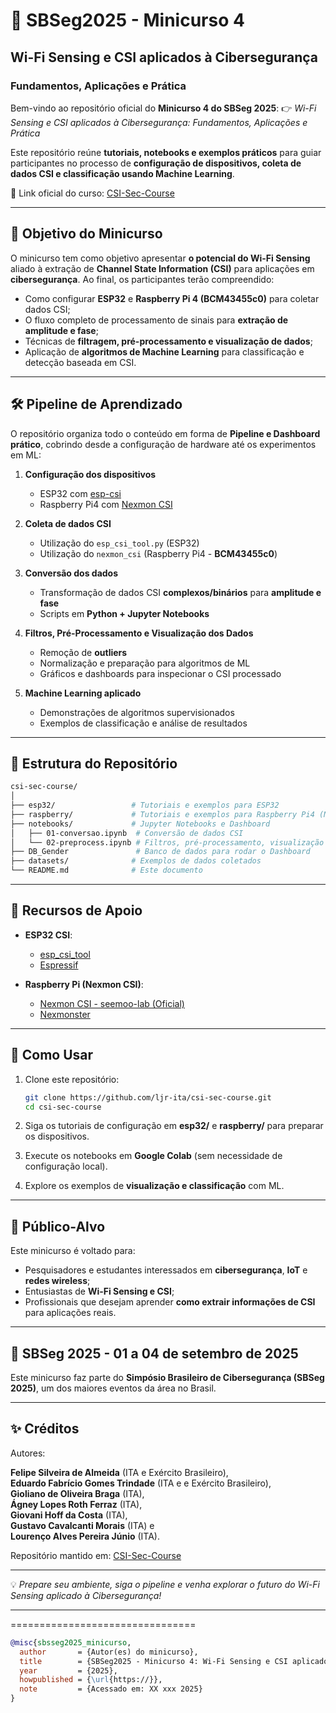 # 📡 SBSeg2025 - Minicurso 4

## Wi-Fi Sensing e CSI aplicados à Cibersegurança

### Fundamentos, Aplicações e Prática

Bem-vindo ao repositório oficial do **Minicurso 4 do SBSeg 2025**:
👉 *Wi-Fi Sensing e CSI aplicados à Cibersegurança: Fundamentos, Aplicações e Prática*

Este repositório reúne **tutoriais, notebooks e exemplos práticos** para guiar participantes no processo de **configuração de dispositivos, coleta de dados CSI e classificação usando Machine Learning**.

🔗 Link oficial do curso: [CSI-Sec-Course](https://github.com/ljr-ita/csi-sec-course)

---

## 🎯 Objetivo do Minicurso

O minicurso tem como objetivo apresentar **o potencial do Wi-Fi Sensing** aliado à extração de **Channel State Information (CSI)** para aplicações em **cibersegurança**.
Ao final, os participantes terão compreendido:

* Como configurar **ESP32** e **Raspberry Pi 4 (BCM43455c0)** para coletar dados CSI;
* O fluxo completo de processamento de sinais para **extração de amplitude e fase**;
* Técnicas de **filtragem, pré-processamento e visualização de dados**;
* Aplicação de **algoritmos de Machine Learning** para classificação e detecção baseada em CSI.

---

## 🛠️ Pipeline de Aprendizado

O repositório organiza todo o conteúdo em forma de **Pipeline e Dashboard prático**, cobrindo desde a configuração de hardware até os experimentos em ML:

1. **Configuração dos dispositivos**

   * ESP32 com [esp-csi](https://github.com/espressif/esp-csi)
   * Raspberry Pi4 com [Nexmon CSI](https://github.com/seemoo-lab/nexmon_csi)

2. **Coleta de dados CSI**

   * Utilização do `esp_csi_tool.py` (ESP32)
   * Utilização do `nexmon_csi` (Raspberry Pi4 - **BCM43455c0**)

3. **Conversão dos dados**

   * Transformação de dados CSI **complexos/binários** para **amplitude e fase**
   * Scripts em **Python + Jupyter Notebooks**

4. **Filtros, Pré-Processamento e Visualização dos Dados**

   * Remoção de **outliers**
   * Normalização e preparação para algoritmos de ML
   * Gráficos e dashboards para inspecionar o CSI processado

6. **Machine Learning aplicado**

   * Demonstrações de algoritmos supervisionados
   * Exemplos de classificação e análise de resultados

---

## 📂 Estrutura do Repositório

```bash
csi-sec-course/
│
├── esp32/                 # Tutoriais e exemplos para ESP32
├── raspberry/             # Tutoriais e exemplos para Raspberry Pi4 (Nexmon CSI)
├── notebooks/             # Jupyter Notebooks e Dashboard
│   ├── 01-conversao.ipynb  # Conversão de dados CSI
│   └── 02-preprocess.ipynb # Filtros, pré-processamento, visualização de dados, treinamento e classificação de modelos
├── DB_Gender               # Banco de dados para rodar o Dashboard
├── datasets/              # Exemplos de dados coletados
└── README.md              # Este documento
```

---

## 📘 Recursos de Apoio

* **ESP32 CSI**:

  * [esp_csi_tool](https://github.com/espressif/esp-csi/blob/master/README.md)
  * [Espressif](https://github.com/espressif/esp-csi/blob/master/examples/esp-radar/console_test/README.md)

* **Raspberry Pi (Nexmon CSI)**:

  * [Nexmon CSI - seemoo-lab (Oficial)](https://github.com/seemoo-lab/nexmon_csi)
  * [Nexmonster](https://github.com/nexmonster/nexmon_csi/tree/pi-5.10.92)

---

## 🚀 Como Usar

1. Clone este repositório:

   ```bash
   git clone https://github.com/ljr-ita/csi-sec-course.git
   cd csi-sec-course
   ```

2. Siga os tutoriais de configuração em **esp32/** e **raspberry/** para preparar os dispositivos.

3. Execute os notebooks em **Google Colab** (sem necessidade de configuração local).

4. Explore os exemplos de **visualização e classificação** com ML.

---

## 👥 Público-Alvo

Este minicurso é voltado para:

* Pesquisadores e estudantes interessados em **cibersegurança**, **IoT** e **redes wireless**;
* Entusiastas de **Wi-Fi Sensing e CSI**;
* Profissionais que desejam aprender **como extrair informações de CSI** para aplicações reais.

---

## 📅 SBSeg 2025 - 01 a 04 de setembro de 2025

Este minicurso faz parte do **Simpósio Brasileiro de Cibersegurança (SBSeg 2025)**, um dos maiores eventos da área no Brasil.

---

## ✨ Créditos

Autores:

**Felipe Silveira de Almeida** (ITA e Exército Brasileiro),  
**Eduardo Fabrício Gomes Trindade** (ITA e e Exército Brasileiro),  
**Gioliano de Oliveira Braga** (ITA),  
**Ágney Lopes Roth Ferraz** (ITA),  
**Giovani Hoff da Costa** (ITA),  
**Gustavo Cavalcanti Morais** (ITA) e  
**Lourenço Alves Pereira Júnio** (ITA).


Repositório mantido em: [CSI-Sec-Course](https://github.com/ljr-ita/csi-sec-course)

---

💡 *Prepare seu ambiente, siga o pipeline e venha explorar o futuro do Wi-Fi Sensing aplicado à Cibersegurança!*

---

================================
```bibtex
@misc{sbsseg2025_minicurso,
  author       = {Autor(es) do minicurso},
  title        = {SBSeg2025 - Minicurso 4: Wi-Fi Sensing e CSI aplicados à Cibersegurança: Fundamentos, Aplicações e Prática},
  year         = {2025},
  howpublished = {\url{https://}},
  note         = {Acessado em: XX xxx 2025}
}
```
